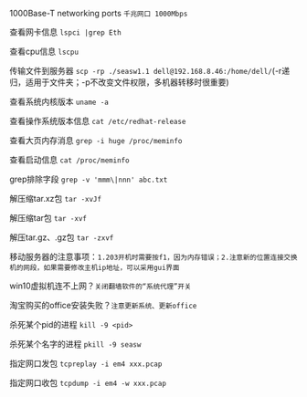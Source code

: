 1000Base-T networking ports `千兆网口 1000Mbps`

查看网卡信息 `lspci |grep Eth`

查看cpu信息 `lscpu`

传输文件到服务器 `scp -rp ./seasw1.1 dell@192.168.8.46:/home/dell/`(-r递归，适用于文件夹；-p不改变文件权限，多机器转移时很重要)

查看系统内核版本 `uname -a`

查看操作系统版本信息 `cat /etc/redhat-release`

查看大页内存消息 `grep -i huge /proc/meminfo`

查看启动信息 `cat /proc/meminfo`

grep排除字段 `grep -v 'mmm\|nnn' abc.txt  `

解压缩tar.xz包 `tar -xvJf`

解压缩tar包 `tar -xvf`

解压tar.gz、.gz包 `tar -zxvf`

移动服务器的注意事项：`1.203开机时需要按f1，因为内存错误；2.注意新的位置连接交换机的网段，如果需要修改主机ip地址，可以采用gui界面`

win10虚拟机连不上网？`关闭翻墙软件的“系统代理”开关`

淘宝购买的office安装失败？`注意更新系统、更新office`

杀死某个pid的进程 `kill -9 <pid>`

杀死某个名字的进程 `pkill -9 seasw`

指定网口发包 `tcpreplay -i em4 xxx.pcap`

指定网口收包 `tcpdump -i em4 -w xxx.pcap`

